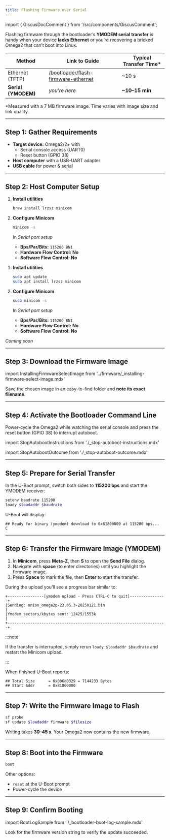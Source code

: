 ```yaml
---
title: Flashing Firmware over Serial
---
```

import { GiscusDocComment } from '/src/components/GiscusComment';

Flashing firmware through the bootloader’s **YMODEM serial transfer** is handy when your device **lacks Ethernet** or you’re recovering a bricked Omega2 that can’t boot into Linux.

| Method   | Link to Guide | Typical Transfer Time* |
|----------|---------------|------------------------|
| Ethernet (TFTP) | [/bootloader/flash-firmware-ethernet](/bootloader/flash-firmware-ethernet) | ~10 s |
| **Serial (YMODEM)** | *you’re here* | **~10–15 min** |

\*Measured with a 7 MB firmware image. Time varies with image size and link quality.

---

## Step&nbsp;1: Gather Requirements

- **Target device:** Omega2/2+ with  
  - Serial console access (UART0)  
  - Reset button (GPIO 38)  
- **Host computer** with a USB-UART adapter  
- **USB cable** for power & serial

---

## Step&nbsp;2: Host Computer Setup

<Tabs>
  <TabItem value="mac" label="macOS" default>

1. **Install utilities**

   ```bash
   brew install lrzsz minicom
   ```

2. **Configure Minicom**

   ```bash
   minicom -s
   ```

   In *Serial port setup*  
   - **Bps/Par/Bits:** `115200 8N1`  
   - **Hardware Flow Control:** **No**  
   - **Software Flow Control:** **No**

  </TabItem>
  <TabItem value="linux" label="Linux (Ubuntu)">

1. **Install utilities**

   ```bash
   sudo apt update
   sudo apt install lrzsz minicom
   ```

2. **Configure Minicom**

   ```bash
   sudo minicom -s
   ```

   In *Serial port setup*  
   - **Bps/Par/Bits:** `115200 8N1`  
   - **Hardware Flow Control:** **No**  
   - **Software Flow Control:** **No**

  </TabItem>
  <TabItem value="windows" label="Windows">

*Coming soon*

  </TabItem>
</Tabs>

---

## Step&nbsp;3: Download the Firmware Image

import InstallingFirmwareSelectImage from '../firmware/_installing-firmware-select-image.mdx'

<InstallingFirmwareSelectImage/>

Save the chosen image in an easy-to-find folder and **note its exact filename**.

---

## Step&nbsp;4: Activate the Bootloader Command Line

Power-cycle the Omega2 while watching the serial console and press the reset button (GPIO 38) to interrupt autoboot.

import StopAutobootInstructions from './_stop-autoboot-instructions.mdx'

<StopAutobootInstructions/>

import StopAutobootOutcome from './_stop-autoboot-outcome.mdx'

<StopAutobootOutcome/>

---

## Step&nbsp;5: Prepare for Serial Transfer

In the U-Boot prompt, switch both sides to **115200 bps** and start the YMODEM receiver:

```bash
setenv baudrate 115200
loady $loadaddr $baudrate
```

U-Boot will display:

```
## Ready for binary (ymodem) download to 0x81800000 at 115200 bps...
C
```

---

## Step&nbsp;6: Transfer the Firmware Image (YMODEM)

1. In **Minicom**, press **Meta-Z**, then **S** to open the **Send File** dialog.  
2. Navigate with **space** (to enter directories) until you highlight the firmware image.  
3. Press **Space** to mark the file, then **Enter** to start the transfer.

During the upload you’ll see a progress bar similar to:

```
+----------------[ymodem upload - Press CTRL-C to quit]----------------+
|Sending: onion_omega2p-23.05.3-20250121.bin                           |
|Ymodem sectors/kbytes sent: 12425/1553k                               |
+----------------------------------------------------------------------+
```

:::note

If the transfer is interrupted, simply rerun `loady $loadaddr $baudrate` and restart the Minicom upload.

:::

When finished U-Boot reports:

```
## Total Size      = 0x006d0329 = 7144233 Bytes
## Start Addr      = 0x81800000
```

---

## Step&nbsp;7: Write the Firmware Image to Flash

```bash
sf probe
sf update $loadaddr firmware $filesize
```

Writing takes **30–45 s**. Your Omega2 now contains the new firmware.

---

## Step&nbsp;8: Boot into the Firmware

```bash
boot
```

Other options:

- `reset` at the U-Boot prompt  
- Power-cycle the device

---

## Step&nbsp;9: Confirm Booting

import BootLogSample from './_bootloader-boot-log-sample.mdx'

<BootLogSample/>

Look for the firmware version string to verify the update succeeded.

<GiscusDocComment />
